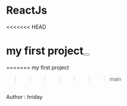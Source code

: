# ReactJs

<<<<<<< HEAD
# my first project<button>

=======
my first project <dropdown>
>>>>>>> main
<br>
Author : hriday
